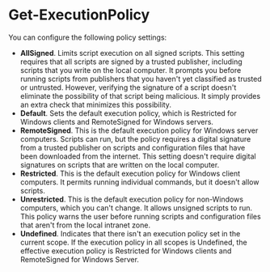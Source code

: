 # Get-ExecutionPolicy

You can configure the following policy settings:

- __AllSigned__. Limits script execution on all signed scripts. This setting requires that all scripts are signed by a trusted publisher, including scripts that you write on the local computer. It prompts you before running scripts from publishers that you haven't yet classified as trusted or untrusted. However, verifying the signature of a script doesn't eliminate the possibility of that script being malicious. It simply provides an extra check that minimizes this possibility.
- __Default__. Sets the default execution policy, which is Restricted for Windows clients and RemoteSigned for Windows servers.
- __RemoteSigned__. This is the default execution policy for Windows server computers. Scripts can run, but the policy requires a digital signature from a trusted publisher on scripts and configuration files that have been downloaded from the internet. This setting doesn't require digital signatures on scripts that are written on the local computer.
- __Restricted__. This is the default execution policy for Windows client computers. It permits running individual commands, but it doesn't allow scripts.
- __Unrestricted__. This is the default execution policy for non-Windows computers, which you can't change. It allows unsigned scripts to run. This policy warns the user before running scripts and configuration files that aren't from the local intranet zone.
- __Undefined__. Indicates that there isn't an execution policy set in the current scope. If the execution policy in all scopes is Undefined, the effective execution policy is Restricted for Windows clients and RemoteSigned for Windows Server.